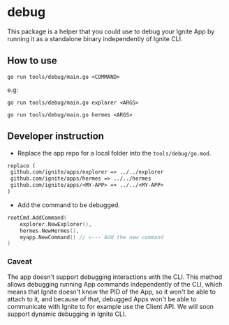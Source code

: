 # debug

This package is a helper that you could use to debug your Ignite App by running it as a standalone binary independently of Ignite CLI.

## How to use

```shell
go run tools/debug/main.go <COMMAND>
```

e.g:

```shell
go run tools/debug/main.go explorer <ARGS>
```

```shell
go run tools/debug/main.go hermes <ARGS>
```

## Developer instruction

- Replace the app repo for a local folder into the `tools/debug/go.mod`.

```go.mod
replace (
 github.com/ignite/apps/explorer => ../../explorer
 github.com/ignite/apps/hermes => ../../hermes
 github.com/ignite/apps/<MY-APP> => ../../<MY-APP> 
)
```

- Add the command to be debugged.

```go
rootCmd.AddCommand(
    explorer.NewExplorer(),
    hermes.NewHermes(),
    myapp.NewCommand() // <--- Add the new command
)
```

### Caveat

The app doesn't support debugging interactions with the CLI. This method allows debugging running App commands independently of the CLI, which means that Ignite doesn't know the PID of the App, so it won't be able to attach to it, and because of that, debugged Apps won't be able to communicate with Ignite to for example use the Client API.
We will soon support dynamic debugging in Ignite CLI.
